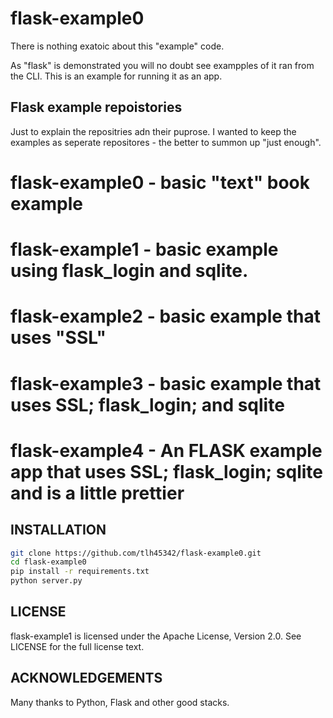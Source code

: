 # flask-example0

There is nothing exatoic about this "example" code.

As "flask" is demonstrated you will no doubt see exampples of it ran from the CLI.  This is an example for running it as an app.

## Flask example repoistories

Just to explain the repositries adn their puprose.  I wanted to keep the examples as seperate repositores - the better to summon up "just enough".

# flask-example0 - basic "text" book example
# flask-example1 - basic example using flask_login and sqlite.
# flask-example2 - basic example that uses "SSL"
# flask-example3 - basic example that uses SSL; flask_login; and sqlite
# flask-example4 - An FLASK example app that uses SSL; flask_login; sqlite and is a little prettier

## INSTALLATION

```bash
git clone https://github.com/tlh45342/flask-example0.git
cd flask-example0
pip install -r requirements.txt
python server.py
```

## LICENSE

flask-example1 is licensed under the Apache License, Version 2.0. See LICENSE for the full license text.

## ACKNOWLEDGEMENTS

Many thanks to Python, Flask and other good stacks.

